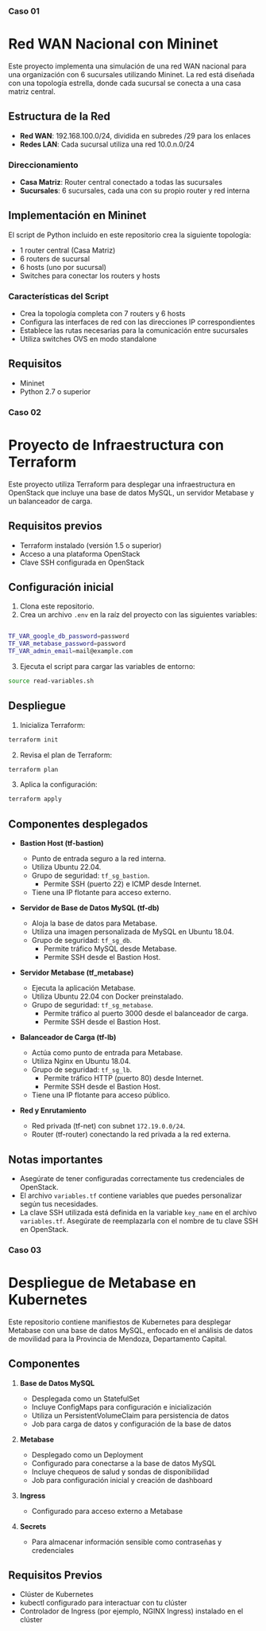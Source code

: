 ### Caso 01
# Red WAN Nacional con Mininet

Este proyecto implementa una simulación de una red WAN nacional para una organización con 6 sucursales utilizando Mininet. La red está diseñada con una topología estrella, donde cada sucursal se conecta a una casa matriz central.

## Estructura de la Red

- **Red WAN**: 192.168.100.0/24, dividida en subredes /29 para los enlaces
- **Redes LAN**: Cada sucursal utiliza una red 10.0.n.0/24

### Direccionamiento

- **Casa Matriz**: Router central conectado a todas las sucursales
- **Sucursales**: 6 sucursales, cada una con su propio router y red interna

## Implementación en Mininet

El script de Python incluido en este repositorio crea la siguiente topología:

- 1 router central (Casa Matriz)
- 6 routers de sucursal
- 6 hosts (uno por sucursal)
- Switches para conectar los routers y hosts

### Características del Script

- Crea la topología completa con 7 routers y 6 hosts
- Configura las interfaces de red con las direcciones IP correspondientes
- Establece las rutas necesarias para la comunicación entre sucursales
- Utiliza switches OVS en modo standalone

## Requisitos

- Mininet
- Python 2.7 o superior



### Caso 02
# Proyecto de Infraestructura con Terraform

Este proyecto utiliza Terraform para desplegar una infraestructura en OpenStack que incluye una base de datos MySQL, un servidor Metabase y un balanceador de carga.

## Requisitos previos

- Terraform instalado (versión 1.5 o superior)
- Acceso a una plataforma OpenStack
- Clave SSH configurada en OpenStack

## Configuración inicial

1. Clona este repositorio.
2. Crea un archivo `.env` en la raíz del proyecto con las siguientes variables:

```bash

TF_VAR_google_db_password=password
TF_VAR_metabase_password=password
TF_VAR_admin_email=mail@example.com
```

3. Ejecuta el script para cargar las variables de entorno:

```bash
source read-variables.sh
```

## Despliegue

1. Inicializa Terraform:
```bash
terraform init
```
2. Revisa el plan de Terraform:
```bash
terraform plan
```
3. Aplica la configuración:
```bash
terraform apply
```

## Componentes desplegados

- **Bastion Host (tf-bastion)**
  - Punto de entrada seguro a la red interna.
  - Utiliza Ubuntu 22.04.
  - Grupo de seguridad: `tf_sg_bastion`.
    - Permite SSH (puerto 22) e ICMP desde Internet.
  - Tiene una IP flotante para acceso externo.

- **Servidor de Base de Datos MySQL (tf-db)**
  - Aloja la base de datos para Metabase.
  - Utiliza una imagen personalizada de MySQL en Ubuntu 18.04.
  - Grupo de seguridad: `tf_sg_db`.
    - Permite tráfico MySQL desde Metabase.
    - Permite SSH desde el Bastion Host.

- **Servidor Metabase (tf_metabase)**
  - Ejecuta la aplicación Metabase.
  - Utiliza Ubuntu 22.04 con Docker preinstalado.
  - Grupo de seguridad: `tf_sg_metabase`.
    - Permite tráfico al puerto 3000 desde el balanceador de carga.
    - Permite SSH desde el Bastion Host.

- **Balanceador de Carga (tf-lb)**
  - Actúa como punto de entrada para Metabase.
  - Utiliza Nginx en Ubuntu 18.04.
  - Grupo de seguridad: `tf_sg_lb`.
    - Permite tráfico HTTP (puerto 80) desde Internet.
    - Permite SSH desde el Bastion Host.
  - Tiene una IP flotante para acceso público.

- **Red y Enrutamiento**
  - Red privada (tf-net) con subnet `172.19.0.0/24`.
  - Router (tf-router) conectando la red privada a la red externa.


## Notas importantes

- Asegúrate de tener configuradas correctamente tus credenciales de OpenStack.
- El archivo `variables.tf` contiene variables que puedes personalizar según tus necesidades.
- La clave SSH utilizada está definida en la variable `key_name` en el archivo `variables.tf`. Asegúrate de reemplazarla con el nombre de tu clave SSH en OpenStack.



### Caso 03
# Despliegue de Metabase en Kubernetes

Este repositorio contiene manifiestos de Kubernetes para desplegar Metabase con una base de datos MySQL, enfocado en el análisis de datos de movilidad para la Provincia de Mendoza, Departamento Capital.

## Componentes

1. **Base de Datos MySQL**
   - Desplegada como un StatefulSet
   - Incluye ConfigMaps para configuración e inicialización
   - Utiliza un PersistentVolumeClaim para persistencia de datos
   - Job para carga de datos y configuración de la base de datos

2. **Metabase**
   - Desplegado como un Deployment
   - Configurado para conectarse a la base de datos MySQL
   - Incluye chequeos de salud y sondas de disponibilidad
   - Job para configuración inicial y creación de dashboard

3. **Ingress**
   - Configurado para acceso externo a Metabase

4. **Secrets**
   - Para almacenar información sensible como contraseñas y credenciales



## Requisitos Previos

- Clúster de Kubernetes
- kubectl configurado para interactuar con tu clúster
- Controlador de Ingress (por ejemplo, NGINX Ingress) instalado en el clúster





    